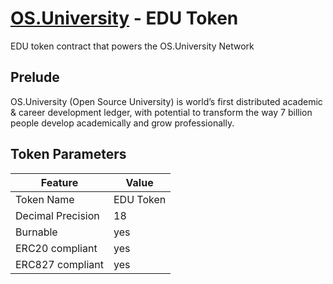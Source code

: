 # [OS.University](https://os.university) - EDU Token
EDU token contract that powers the OS.University Network

## Prelude
OS.University (Open Source University)  is world’s first distributed academic & career development ledger, with potential to transform the way 7 billion people develop academically and grow professionally.

## Token Parameters
| Feature           | Value     |
|-------------------|-----------|
| Token Name        | EDU Token |
| Decimal Precision | 18        |
| Burnable          | yes       |
| ERC20 compliant   | yes       |
| ERC827 compliant  | yes       |
